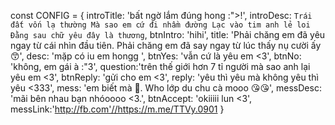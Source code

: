  const CONFIG = {
    introTitle: 'bất ngờ lắm đúng hong :">!',
    introDesc: `Trái đất vốn lạ thường
    Mà sao em cứ đi nhầm đường
    Lạc vào tim anh lẻ loi
    Đằng sau chữ yêu đây là thương`,
    btnIntro: 'hihi',
    title: 'Phải chăng em đã yêu ngay từ cái nhìn đầu tiên. Phải chăng em đã say ngay từ lúc thấy nụ cười ấy 😙',
    desc: 'mặp có iu em hongg ', 
    btnYes: 'vẫn cứ là yêu em <3',
    btnNo: 'không, em gái à :"3',
    question:'trên thế giới hơn 7 tỉ người mà sao anh lại yêu em <3',
    btnReply: 'gửi cho em <3',
    reply: 'yêu thì yêu mà không yêu thì yêu <333',
    mess: 'em biết mà 🥰. Who lớp du chu cà mooo 😘😘',
    messDesc: 'mãi bên nhau bạn nhóoooo <3.',
    btnAccept: 'okiiiii lun <3',
   messLink:'http://fb.com'//https://m.me/TTVy.0901
}
```

